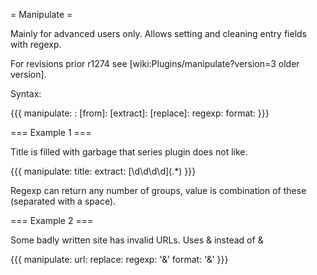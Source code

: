 = Manipulate =

Mainly for advanced users only. Allows setting and cleaning entry fields with regexp.

For revisions prior r1274 see [wiki:Plugins/manipulate?version=3 older version].

Syntax:

{{{
manipulate:
  <destination field>:
    [from]: <source field>
    [extract]: <regexp>
    [replace]:
      regexp: <regexp>
      format: <regexp>
}}}

=== Example 1 ===

Title is filled with garbage that series plugin does not like.

{{{
manipulate:
  title:
    extract: \[\d\d\d\d\](.*)
}}}

Regexp can return any number of groups, value is combination of these (separated with a space).

=== Example 2 ===

Some badly written site has invalid URLs. Uses &amp; instead of &

{{{
manipulate:
  url:
    replace:
      regexp: '&amp;'
      format: '&'
}}}
